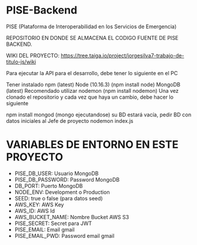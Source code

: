 # PISE-Backend
PISE (Plataforma de Interoperabilidad en los Servicios de Emergencia)

REPOSITORIO EN DONDE SE ALMACENA EL CODIGO FUENTE DE PISE BACKEND.

WIKI DEL PROYECTO: https://tree.taiga.io/project/jorgesilva7-trabajo-de-titulo-js/wiki

Para ejecutar la API para el desarrollo, debe tener lo siguiente en el PC

Tener instalado npm (latest)
Node (10.16.3) (npm install node)
MongoDB (latest)
Recomendado utilizar nodemon (npm install nodemon)
Una vez clonado el repositorio y cada vez que haya un cambio, debe hacer lo siguiente

npm install
mongod (mongo ejecutandose)
su BD estará vacía, pedir BD con datos iniciales al Jefe de proyecto
nodemon index.js

# VARIABLES DE ENTORNO EN ESTE PROYECTO

* PISE_DB_USER: Usuario MongoDB
* PISE_DB_PASSWORD: Password MongoDB
* DB_PORT: Puerto MongoDB
* NODE_ENV: Development o Production
* SEED: true o false (para datos seed)
* AWS_KEY: AWS Key
* AWS_ID: AWS Id
* AWS_BUCKET_NAME: Nombre Bucket AWS S3
* PISE_SECRET: Secret para JWT
* PISE_EMAIL: Email gmail
* PISE_EMAIL_PWD: Password email gmail
